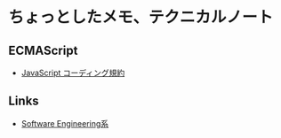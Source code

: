 # ちょっとしたメモ、テクニカルノート

## ECMAScript

- [JavaScript コーディング規約](./ecmascript/js-coding-rules.md)

## Links

- [Software Engineering系](./links/se.md)
